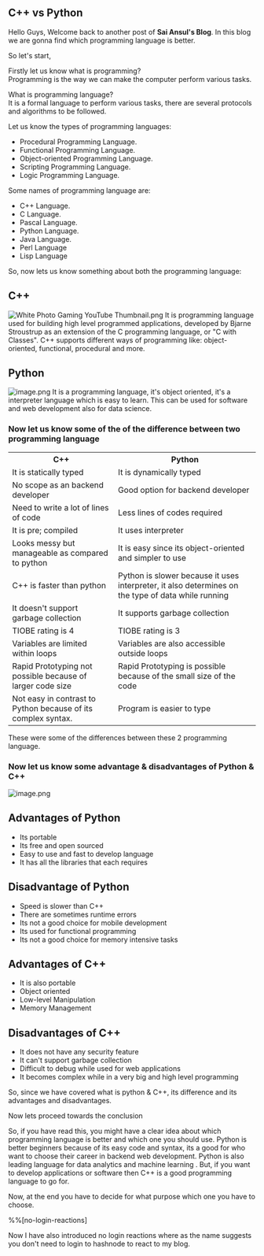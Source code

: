 ## C++ vs Python

Hello Guys, Welcome back to another post of **Sai Ansul's Blog**.
In this blog we are gonna find which programming language is better.

So let's start,

Firstly let us know what is programming? <br>
Programming is the way we can make the computer perform various tasks.

What is programming language? <br>
It is a formal language to perform various tasks, there are several protocols and algorithms to be followed.

Let us know the types of programming languages:


- Procedural Programming Language. 
- Functional Programming Language. 
- Object-oriented Programming Language. 
- Scripting Programming Language. 
- Logic Programming Language.

Some names of programming language are:
 
- C++ Language. 
- C Language. 
- Pascal Language.
- Python Language.
- Java Language.
- Perl Language
- Lisp Language

So, now lets us know something about both the programming language:

## C++

![White Photo Gaming YouTube Thumbnail.png](https://cdn.hashnode.com/res/hashnode/image/upload/v1618658101893/6ORZL3PNI.png)
It is programming language used for building high level programmed applications, developed by Bjarne Stroustrup as an extension of the C programming language, or "C with Classes". C++ supports different ways of programming like: object-oriented, functional, procedural and more.

## Python 
![image.png](https://cdn.hashnode.com/res/hashnode/image/upload/v1618657361352/knijkR4X1.png)
It is a programming language, it's object oriented, it's a interpreter language which is easy to learn. This can be used for software and web development also for data science.

### Now let us know some of the  of the difference between two programming language
<table>
  <tr>
    <th>C++</th>
    <th>Python</th>
  </tr>
  <tr>
    <td>It is statically typed </td>
    <td>It is dynamically typed </td>
  </tr>
  <tr>
    <td>No scope as an backend developer </td>
    <td>Good option for backend developer </td>
  </tr>
  <tr>
    <td> Need to write a lot of lines of code</td>
    <td>Less lines of codes required </td>
  </tr>
  <tr>
    <td>It is pre; compiled</td>
    <td>It uses interpreter</td>
  </tr>
  <tr>
    <td>Looks messy but manageable as compared to python</td>
    <td>It is easy since its object-oriented and simpler to use</td>
  </tr>
  <tr>
    <td>C++ is faster than python  </td>
    <td>Python is slower because it uses interpreter, it also determines on the type of data while running </td>
  </tr>
<tr>
<td> It doesn't support garbage collection </td>
<td> It supports garbage collection </td>
</tr>
<tr>
<td> TIOBE rating is 4 </td>
<td> TIOBE rating is 3 </td>
</tr>
<tr>
<td>Variables are limited within loops </td>
<td> Variables are also accessible outside loops </td>
</tr>
<tr>
<td> Rapid Prototyping not possible because of larger code size</td>
<td> Rapid Prototyping is possible because of the small size of the code</td>
</tr>
<tr>
<td> Not easy in contrast to Python because of its complex syntax. </td>
<td> Program is easier to type </td>
</tr>
</table>
These were some of the differences between these 2 programming language.

### Now let us know some advantage & disadvantages of Python & C++

![image.png](https://cdn.hashnode.com/res/hashnode/image/upload/v1618729828057/Hy85WdYbD.png)
## Advantages of Python
- Its portable
- Its free and open sourced
- Easy to use and fast to develop language
- It has all the libraries that each requires

## Disadvantage of Python 
- Speed is slower than C++
- There are sometimes runtime errors
- Its not a good choice for mobile development
- Its used for functional programming
- Its not a good choice for memory intensive tasks

## Advantages of C++ 
- It is also portable
- Object oriented
- Low-level Manipulation
- Memory Management
 
## Disadvantages of C++
- It does not have any security feature
- It can't support garbage collection
- Difficult to debug while used for web applications
- It becomes complex while in a very big and high level programming

So, since we have covered what is python & C++, its difference and its advantages and disadvantages.

Now lets proceed towards the conclusion

So, if you have read this, you might have a clear idea about which programming language is better and which one you should use.
Python is better beginners because of  its easy code and syntax, its a good for who want to choose their  career  in backend web development.
Python is also leading language for data analytics and machine learning .
But, if you want to develop applications or software then C++ is a good programming language to go for.

Now, at the end you have to decide for what purpose which one you have to choose.

%%[no-login-reactions]

Now I have also introduced no login reactions where as the name suggests you don't need to login to hashnode to react to my blog.